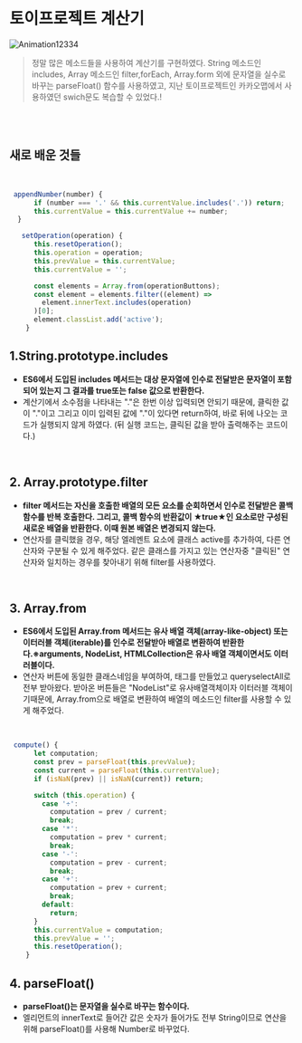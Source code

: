 # 토이프로젝트 계산기 

![Animation12334](https://user-images.githubusercontent.com/127499117/235738882-9c22dc7f-4142-4be3-8d6d-c66c2eedd8cc.gif)

> 정말 많은 메소드들을 사용하여 계산기를 구현하였다. String 메소드인 includes,  Array 메소드인 filter,forEach, Array.form 외에 문자열을 실수로 바꾸는 parseFloat() 함수를 사용하였고, 지난 토이프로젝트인 카카오맵에서 사용하였던 swich문도 복습할 수 있었다.! 

<br/>
<br/>

## 새로 배운 것들

 <br/>

```js
 appendNumber(number) {
      if (number === '.' && this.currentValue.includes('.')) return;
      this.currentValue = this.currentValue += number;
  }

   setOperation(operation) {
      this.resetOperation();
      this.operation = operation;
      this.prevValue = this.currentValue;
      this.currentValue = '';

      const elements = Array.from(operationButtons);
      const element = elements.filter((element) =>
        element.innerText.includes(operation)
      )[0];
      element.classList.add('active');
    }

```

## 1.String.prototype.includes

- **ES6에서 도입된 includes 메서드는 대상 문자열에 인수로 전달받은 문자열이 포함되어 있는지 그 결과를 true또는 false 값으로 반환한다.**
- 계산기에서 소수점을 나타내는 "."은 한번 이상 입력되면 안되기 때문에, 클릭한 값이 "."이고 그리고 이미 입력된 값에 "."이 있다면 return하여, 바로 뒤에 나오는 코드가 실행되지 않게 하였다. (뒤 실행 코드는, 클릭된 값을 받아 출력해주는 코드이다.)

 <br/>
 
## 2. Array.prototype.filter
- **filter 메서드는 자신을 호출한 배열의 모든 요소를 순회하면서 인수로 전달받은 콜백함수를 반복 호출한다. 그리고, 콜백 함수의 반환값이 ★true★인 요소로만 구성된 새로운 배열을 반환한다. 이때 원본 배열은 변경되지 않는다.**
- 연산자를 클릭했을 경우, 해당 엘레멘트 요소에 클래스 active를 추가하여, 다른 연산자와 구분될 수 있게 해주었다. 같은 클래스를 가지고 있는 연산자중 "클릭된" 연산자와 일치하는 경우를 찾아내기 위해 filter를 사용하였다. 

<br/>

## 3. Array.from
- **ES6에서 도입된 Array.from 메서드는 유사 배열 객체(array-like-object) 또는 이터러블 객체(iterable)를 인수로 전달받아 배열로 변환하여 반환한다.※arguments, NodeList, HTMLCollection은 유사 배열 객체이면서도 이터러블이다.**
- 연산자 버튼에 동일한 클래스네임을 부여하여, 태그를 만들었고  queryselectAll로 전부 받아왔다. 받아온 버튼들은 "NodeList"로 유사배열객체이자 이터러블 객체이기때문에, Array.from으로 배열로 변환하여 배열의 메소드인 filter를 사용할 수 있게 해주었다. 

 <br/>

```js
 compute() {
      let computation;
      const prev = parseFloat(this.prevValue);
      const current = parseFloat(this.currentValue);
      if (isNaN(prev) || isNaN(current)) return;

      switch (this.operation) {
        case '÷':
          computation = prev / current;
          break;
        case '*':
          computation = prev * current;
          break;
        case '-':
          computation = prev - current;
          break;
        case '+':
          computation = prev + current;
          break;
        default:
          return;
      }
      this.currentValue = computation;
      this.prevValue = '';
      this.resetOperation();
    }
```

## 4. parseFloat()
- **parseFloat()는 문자열을 실수로 바꾸는 함수이다.**
- 엘리먼트의 innerText로 들어간 값은 숫자가 들어가도 전부 String이므로 연산을 위해 parseFloat()를 사용해 Number로 바꾸었다. 
